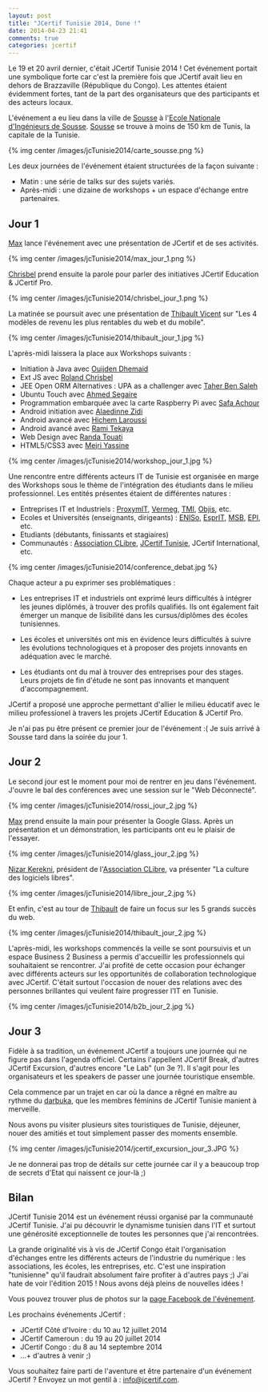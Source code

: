 ```yaml
---
layout: post
title: "JCertif Tunisie 2014, Done !"
date: 2014-04-23 21:41
comments: true
categories: jcertif
---
```


Le 19 et 20 avril dernier, c'était JCertif Tunisie 2014 !
Cet événement portait une symbolique forte car c'est la première fois que JCertif avait lieu en dehors de Brazzaville (République du Congo).
Les attentes étaient évidemment fortes, tant de la part des organisateurs que des participants et des acteurs locaux.

L'événement a eu lieu dans la ville de [Sousse](http://fr.wikipedia.org/wiki/Sousse) à l'[Ecole Nationale d'Ingénieurs de Sousse](http://www.eniso.rnu.tn/fr/).
[Sousse](http://fr.wikipedia.org/wiki/Sousse) se trouve à moins de 150 km de Tunis, la capitale de la Tunisie.

{% img center /images/jcTunisie2014/carte_sousse.png %}

Les deux journées de l'événement étaient structurées de la façon suivante :

* Matin : une série de talks sur des sujets variés.
* Après-midi : une dizaine de workshops + un espace d'échange entre partenaires.


## Jour 1
[Max](https://twitter.com/bonbhel) lance l'événement avec une présentation de JCertif et de ses activités.

{% img center /images/jcTunisie2014/max_jour_1.png %}

[Chrisbel](https://twitter.com/ChrisbelM) prend ensuite la parole pour parler des initiatives JCertif
Education & JCertif Pro.

{% img center /images/jcTunisie2014/chrisbel_jour_1.png %}

La matinée se poursuit avec une présentation de [Thibault Vicent](http://www.thibaultvincent.com/) sur "Les 4 modèles de revenu les plus rentables du web et du mobile".

{% img center /images/jcTunisie2014/thibault_jour_1.jpg %}

L'après-midi laissera la place aux Workshops suivants :

* Initiation à Java avec [Ouijden Dhemaid](http://www.linkedin.com/profile/view?id=48873830&locale=fr_FR&trk=tyah&trkInfo=tarId%3A1398674609090%2Ctas%3AOuijden%20Dhemaid%2Cidx%3A1-1-1)
* Ext JS avec [Roland Chrisbel](https://twitter.com/ChrisbelM)
* JEE Open ORM Alternatives : UPA as a challenger avec [Taher Ben Saleh](https://www.linkedin.com/profile/view?trk=tyah&trkInfo=tarId%3A1398431808806%2Ctas%3Ataha%2Cidx%3A1-2-2&locale=en_US&id=24099487)
* Ubuntu Touch avec [Ahmed Segaire](https://www.facebook.com/neo31?fref=ts)
* Programmation embarquée avec la carte Raspberry Pi avec [Safa Achour](http://www.linkedin.com/profile/view?id=136896701&locale=fr_FR&trk=tyah&trkInfo=tarId%3A1398431874633%2Ctas%3Asafa%20achou%2Cidx%3A1-1-1)
* Android initiation avec [Alaedinne Zidi](http://www.linkedin.com/profile/view?id=211998391&locale=en_US&trk=tyah2&trkInfo=tarId%3A1397596758936%2Ctas%3Azidi%20alae%2Cidx%3A1-1-1)
* Android avancé avec [Hichem Laroussi](http://www.linkedin.com/profile/view?id=162164000&locale=en_US&trk=tyah&trkInfo=tarId%3A1398431891305%2Ctas%3Ahich%2Cidx%3A1-1-1)
* Android avancé avec [Rami Tekaya](http://www.linkedin.com/profile/view?id=105245788&locale=fr_FR&trk=tyah&trkInfo=tarId%3A1398431913510%2Ctas%3Arami%20te%2Cidx%3A1-1-1)
* Web Design avec [Randa Touati](http://www.linkedin.com/profile/view?id=153196137&locale=fr_FR&trk=tyah&trkInfo=tarId%3A1398431931331%2Ctas%3ARanda%20Touati%2Cidx%3A1-1-1)
* HTML5/CSS3 avec [Mejri Yassine](http://www.linkedin.com/profile/view?id=302763914&locale=fr_FR&trk=tyah2&trkInfo=tarId%3A1398431947088%2Ctas%3AMejri%20Yassine%2Cidx%3A1-4-4)

{% img center /images/jcTunisie2014/workshop_jour_1.jpg %}

Une rencontre entre différents acteurs IT de Tunisie est organisée en marge des Workshops sous le thème de l'intégration des étudiants dans le milieu professionnel.
Les entités présentes étaient de différentes natures :

* Entreprises IT et Industriels : [ProxymIT](https://www.linkedin.com/company/proxym-it), [Vermeg](http://www.vermeg.com/), [TMI](http://www.tmi.com.tn/), [Objis](http://www.objis.com/), etc.
* Ecoles et Universités (enseignants, dirigeants) : [ENISo](http://www.eniso.rnu.tn/fr/), [EsprIT](http://www.esprit.ens.tn/), [MSB](http://www.msb-online.org/), [EPI](http://www.episousse.com/), etc.
* Etudiants (débutants, finissants et stagiaires)
* Communautés : [Association CLibre](http://clibre.tn/), [JCertif Tunisie](https://fr-fr.facebook.com/jcertif.tn), JCertif International, etc.

{% img center /images/jcTunisie2014/conference_debat.jpg %}

Chaque acteur a pu exprimer ses problématiques :

* Les entreprises IT et industriels ont exprimé leurs difficultés à intégrer les jeunes diplômés, à trouver des profils qualifiés.
Ils ont également fait émerger un manque de lisibilité dans les cursus/diplômes des écoles tunisiennes.

* Les écoles et universités ont mis en évidence leurs difficultés à suivre les évolutions technologiques et à proposer des projets innovants en adéquation avec le marché.

* Les étudiants ont du mal à trouver des entreprises pour des stages. Leurs projets de fin d'étude ne sont pas innovants et manquent d'accompagnement.

JCertif a proposé une approche permettant d'allier le milieu éducatif avec le milieu professionel à travers les projets JCertif Education & JCertif Pro.

Je n'ai pas pu être présent ce premier jour de l'événement :( Je suis arrivé à Sousse tard dans la soirée du jour 1.

## Jour 2
Le second jour est le moment pour moi de rentrer en jeu dans l'événement. J'ouvre le bal des conférences avec une session sur le "Web Déconnecté".

{% img center /images/jcTunisie2014/rossi_jour_2.jpg %}

[Max](https://twitter.com/bonbhel) prend ensuite la main pour présenter la Google Glass. Après un présentation et un démonstration, les participants ont eu le plaisir de l'essayer.

{% img center /images/jcTunisie2014/glass_jour_2.jpg %}

[Nizar Kerekni](https://www.facebook.com/media/set/?set=a.625151214242365.1073741837.523922604365227&type=1), président de l'[Association CLibre](http://clibre.tn/), va présenter "La culture des logiciels libres".

{% img center /images/jcTunisie2014/libre_jour_2.jpg %}

Et enfin, c'est au tour de [Thibault](http://www.thibaultvincent.com/) de faire un focus sur les 5 grands succès du web.

{% img center /images/jcTunisie2014/thibault_jour_2.jpg %}

L'après-midi, les workshops commencés la veille se sont poursuivis et un espace Business 2 Business a permis d'accueillir les professionnels qui souhaitaient se rencontrer.
J'ai profité de cette occasion pour échanger avec différents acteurs sur les opportunités de collaboration technologique avec JCertif.
C'était surtout l'occasion de nouer des relations avec des personnes brillantes qui veulent faire progresser l'IT en Tunisie.

{% img center /images/jcTunisie2014/b2b_jour_2.jpg %}

## Jour 3
Fidèle à sa tradition, un événement JCertif a toujours une journée qui ne figure pas dans l'agenda officiel.
Certains l'appellent JCertif Break, d'autres JCertif Excursion, d'autres encore "Le Lab" (un 3e ?).
Il s'agit pour les organisateurs et les speakers de passer une journée touristique ensemble.

Cela commence par un trajet en car où la dance a rêgné en maître au rythme du [darbuka](https://www.google.fr/search?q=darbuka&sa=X&espv=2&es_sm=91&tbm=isch&tbo=u&source=univ&ei=yyNcU_WABYiz0QWFnYCIDw&ved=0CCsQsAQ&biw=1280&bih=658), que les membres féminins de JCertif Tunisie manient à merveille.

Nous avons pu visiter plusieurs sites touristiques de Tunisie, déjeuner, nouer des amitiés et tout simplement passer des moments ensemble.

{% img center /images/jcTunisie2014/jcertif_excursion_jour_3.JPG %}

Je ne donnerai pas trop de détails sur cette journée car il y a beaucoup trop de secrets d'Etat qui naissent ce jour-là ;)


## Bilan
JCertif Tunisie 2014 est un événement réussi organisé par la communauté JCertif Tunisie.
J'ai pu découvrir le dynamisme tunisien dans l'IT et surtout une générosité exceptionnelle de toutes les personnes que j'ai rencontrées.

La grande originalité vis à vis de JCertif Congo était l'organisation d'échanges entre les différents acteurs de l'industrie du numérique : les associations, les écoles, les entreprises, etc.
C'est une inspiration "tunisienne" qu'il faudrait absolument faire profiter à d'autres pays ;)
J'ai hate de voir l'édition 2015 ! Nous avons déjà pleins de nouvelles idées !

Vous pouvez trouver plus de photos sur la [page Facebook de l'événement](https://fr-fr.facebook.com/jcertif.tn).

Les prochains événements JCertif :

* JCertif Côté d'Ivoire : du 10 au 12 juillet 2014
* JCertif Cameroun : du 19 au 20 juillet 2014
* JCertif Congo : du 8 au 14 septembre 2014
* ...+ d'autres à venir ;)

Vous souhaitez faire parti de l'aventure et être partenaire d'un
événement JCertif ? Envoyez un mot gentil à : info@jcertif.com.


